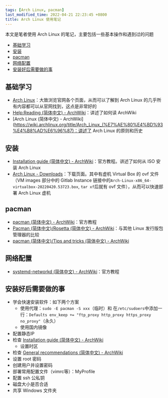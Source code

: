```yaml
---
tags: [Arch Linux, pacman]
last_modified_time: 2022-04-21 22:23:45 +0800
title: Arch Linux 使用笔记
---
```


本文是笔者使用 Arch Linux 的笔记，主要包括一些基本操作和遇到过的问题

<p id="markdown-toc"></p>
<!-- vim-markdown-toc GFM -->

* [基础学习](#基础学习)
* [安装](#安装)
* [pacman](#pacman)
* [网络配置](#网络配置)
* [安装好后需要做的事](#安装好后需要做的事)

<!-- vim-markdown-toc -->

## 基础学习
* [Arch Linux](https://archlinux.org/)：大致浏览官网各个页面，从而可以了解到 Arch Linux 的几乎所有内容都可以从官网找到，这点是非常好的
* [Help:Reading (简体中文) - ArchWiki](https://wiki.archlinux.org/title/Help:Reading_(%E7%AE%80%E4%BD%93%E4%B8%AD%E6%96%87))：讲述了如何读 ArchWiki
* [Arch Linux (简体中文) - ArchWiki](https://wiki.archlinux.org/title/Arch_Linux_(%E7%AE%80%E4%BD%93%E4%B8%AD%E6%96%87)：讲述了 Arch Linux 的原则和历史

## 安装
* [Installation guide (简体中文) - ArchWiki](https://wiki.archlinux.org/title/Installation_guide_(%E7%AE%80%E4%BD%93%E4%B8%AD%E6%96%87))：官方教程。讲述了如何从 ISO 安装 Arch Linux
* [Arch Linux - Downloads](https://archlinux.org/download/)：下载页面。其中有虚机 Virtual Box 的 ovf 文件（VM images 部分中的 Gitlab Instance 链接中的`Arch-Linux-x86_64-virtualbox-20220420.53723.box`, `tar xf`后就有 ovf 文件），从而可以快速部署 Arch Linux 虚机

## pacman
* [pacman (简体中文) - ArchWiki](https://wiki.archlinux.org/title/Pacman_(%E7%AE%80%E4%BD%93%E4%B8%AD%E6%96%87))：官方教程
* [Pacman (简体中文)/Rosetta (简体中文) - ArchWiki](https://wiki.archlinux.org/title/Pacman_(%E7%AE%80%E4%BD%93%E4%B8%AD%E6%96%87)/Rosetta_(%E7%AE%80%E4%BD%93%E4%B8%AD%E6%96%87))：与其他 Linux 发行版包管理器的比较
* [pacman (简体中文)/Tips and tricks (简体中文) - ArchWiki](https://wiki.archlinux.org/title/Pacman_(%E7%AE%80%E4%BD%93%E4%B8%AD%E6%96%87)/Tips_and_tricks_(%E7%AE%80%E4%BD%93%E4%B8%AD%E6%96%87))

## 网络配置
* [systemd-networkd (简体中文) - ArchWiki](https://wiki.archlinux.org/title/Systemd-networkd_(%E7%AE%80%E4%BD%93%E4%B8%AD%E6%96%87))：官方教程


## 安装好后需要做的事
- 学会快速安装软件：如下两个方案
  - 使用代理：`sudo -E pacman -S xxx`（临时）和 在`/etc/sudoers`中添加一行：`Defaults env_keep += "ftp_proxy http_proxy https_proxy no_proxy"`（永久）
  - 使用国内镜像
- 配置静态IP
- 检查 [Installation guide (简体中文) - ArchWiki](https://wiki.archlinux.org/title/Installation_guide_(%E7%AE%80%E4%BD%93%E4%B8%AD%E6%96%87))
  - 设置时区
- 检查 [General recommendations (简体中文) - ArchWiki](https://wiki.archlinux.org/title/General_recommendations_(%E7%AE%80%E4%BD%93%E4%B8%AD%E6%96%87))
- 设置 root 密码
- 创建用户并设置密码
- 部署常用配置文件（vimrc等）：MyProfile
- 配置 ssh 公私钥
- 磁盘大小是否合适
- 共享 Windows 文件夹

